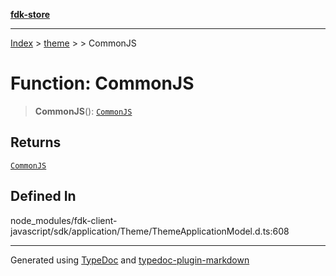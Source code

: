 [**fdk-store**](../../../README.md)
***

[Index](../../../API.md) > [theme](../../README.md) > [<internal>](../README.md) > CommonJS

# Function: CommonJS

> **CommonJS**(): [`CommonJS`](../type-aliases/type-alias.CommonJS.md)

## Returns

[`CommonJS`](../type-aliases/type-alias.CommonJS.md)

## Defined In

node\_modules/fdk-client-javascript/sdk/application/Theme/ThemeApplicationModel.d.ts:608

***
Generated using [TypeDoc](https://typedoc.org/) and [typedoc-plugin-markdown](https://www.npmjs.com/package/typedoc-plugin-markdown)

